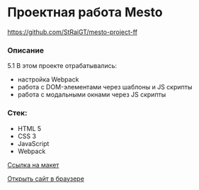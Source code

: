 # Проектная работа Mesto

https://github.com/StRaiGT/mesto-project-ff

### Описание
5.1 В этом проекте отрабатывались:
- настройка Webpack
- работа с DOM-элементами через шаблоны и JS скрипты
- работа с модальными окнами через JS скрипты

### Стек:
- HTML 5
- CSS 3
- JavaScript
- Webpack

[Ссылка на макет](https://www.figma.com/file/bjyvbKKJN2naO0ucURl2Z0/JavaScript.-Sprint-5?type=design&node-id=0-1&mode=design&t=uBJucEhipwcZJIN2-0)

[Открыть сайт в браузере](https://straigt.github.io/mesto-project-ff/)
